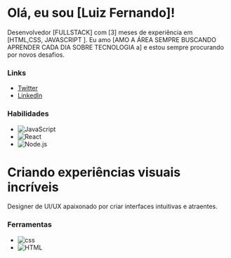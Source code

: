 # Olá, eu sou [Luiz Fernando]!

Desenvolvedor [FULLSTACK] com [3] meses de experiência em [HTML,CSS, JAVASCRIPT ]. Eu amo [AMO A ÁREA SEMPRE BUSCANDO APRENDER CADA DIA SOBRE TECNOLOGIA a] e estou sempre procurando por novos desafios.

### Links

* [Twitter](https://twitter.com/uizharrow)
* [LinkedIn](https://www.linkedin.com/in/luizfernandolg51@gmail.com/)

### Habilidades

* ![JavaScript](https://img.shields.io/badge/JavaScript-F7DF1E?style=for-the-badge&logo=javascript&logoColor=black)
* ![React](https://img.shields.io/badge/React-61DAFB?style=for-the-badge&logo=react&logoColor=black)
* ![Node.js](https://img.shields.io/badge/Node.js-339933?style=for-the-badge&logo=node.js&logoColor=white)
# Criando experiências visuais incríveis

Designer de UI/UX apaixonado por criar interfaces intuitivas e atraentes.

### Ferramentas

* ![css](https://img.shields.io/badge/css-F7DC6F?style=for-the-css&logo=sketch&logoColor=black)
* ![HTML](https://img.shields.io/badge/html-F24E1E?style=for-the-badge&logo=html&logoColor=white)



